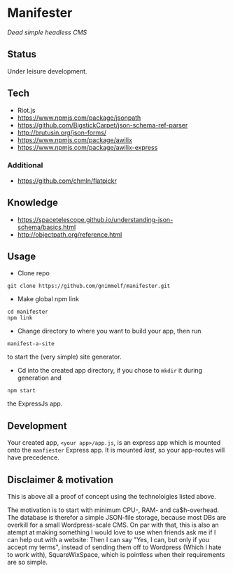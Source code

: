 # Manifester

_Dead simple headless CMS_

## Status

Under leisure development.

## Tech
* Riot.js
* https://www.npmjs.com/package/jsonpath
* https://github.com/BigstickCarpet/json-schema-ref-parser
* http://brutusin.org/json-forms/
* https://www.npmjs.com/package/awilix
* https://www.npmjs.com/package/awilix-express

### Additional

* https://github.com/chmln/flatpickr

## Knowledge
* https://spacetelescope.github.io/understanding-json-schema/basics.html
* http://objectpath.org/reference.html

## Usage

* Clone repo
```
git clone https://github.com/gnimmelf/manifester.git
```

* Make global npm link
```
cd manifester
npm link
```

* Change directory to where you want to build your app, then run
```
manifest-a-site
```
to start the (very simple) site generator.

* Cd into the created app directory, if you chose to `mkdir` it during generation and
```
npm start
```
the ExpressJs app.

## Development

Your created app, `<your app>/app.js`, is an express app which is mounted onto the `manfiester` Express app. It is mounted *last*, so your app-routes will have precedence.

## Disclaimer & motivation

This is above all a proof of concept using the technoloigies listed above.

The motivation is to start with minimum CPU-, RAM- and ca$h-overhead. The database is therefor a simple JSON-file storage, because most DBs are overkill for a small Wordpress-scale CMS. On par with that, this is also an atempt at making something I would love to use when friends ask me if I can help out with a website: Then I can say "Yes, I can, but only if you accept my terms", instead of sending them off to Wordpress (Which I hate to work with), SquareWixSpace, which is pointless when their requirements are so simple.
